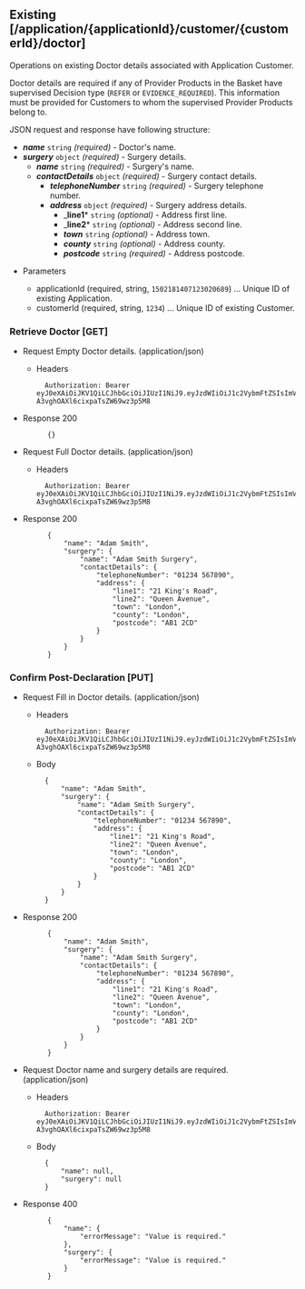 <a name="def-doctor-details"></a>
## Existing [/application/{applicationId}/customer/{customerId}/doctor]
Operations on existing Doctor details associated with Application Customer.

Doctor details are required if any of Provider Products in the Basket have supervised Decision type (`REFER` or `EVIDENCE_REQUIRED`). This information must be provided for Customers to whom the supervised Provider Products belong to.

JSON request and response have following structure:

- _**name**_ `string` *(required)* - Doctor's name.
- _**surgery**_ `object` *(required)* - Surgery details.
    - _**name**_ `string` *(required)* - Surgery's name.
    - _**contactDetails**_ `object` *(required)* - Surgery contact details.
        - _**telephoneNumber**_ `string` *(required)* - Surgery telephone number.
        - _**address**_ `object` *(required)* - Surgery address details.
            - _**line1*** `string` *(optional)* - Address first line.
            - _**line2*** `string` *(optional)* - Address second line.
            - _**town**_ `string` *(optional)* - Address town.
            - _**county**_ `string` *(optional)* - Address county.
            - _**postcode**_ `string` *(required)* - Address postcode.

+ Parameters

    + applicationId (required, string, `1502181407123020689`) ... Unique ID of existing Application.
    + customerId (required, string, `1234`) ... Unique ID of existing Customer.

### Retrieve Doctor [GET]
+ Request Empty Doctor details. (application/json)

    + Headers

            Authorization: Bearer eyJ0eXAiOiJKV1QiLCJhbGciOiJIUzI1NiJ9.eyJzdWIiOiJ1c2VybmFtZSIsImV4cCI6MTQyMjU0MDAzMH0.oyMYL7t57jhBvw-A3vghOAXl6cixpaTsZW69wz3p5M8

+ Response 200

            {}

+ Request Full Doctor details. (application/json)

    + Headers

            Authorization: Bearer eyJ0eXAiOiJKV1QiLCJhbGciOiJIUzI1NiJ9.eyJzdWIiOiJ1c2VybmFtZSIsImV4cCI6MTQyMjU0MDAzMH0.oyMYL7t57jhBvw-A3vghOAXl6cixpaTsZW69wz3p5M8

+ Response 200

            {
                "name": "Adam Smith",
                "surgery": {
                    "name": "Adam Smith Surgery",
                    "contactDetails": {
                        "telephoneNumber": "01234 567890",
                        "address": {
                            "line1": "21 King's Road",
                            "line2": "Queen Avenue",
                            "town": "London",
                            "county": "London",
                            "postcode": "AB1 2CD"
                        }
                    }
                }
            }

### Confirm Post-Declaration [PUT]
+ Request Fill in Doctor details. (application/json)

    + Headers

            Authorization: Bearer eyJ0eXAiOiJKV1QiLCJhbGciOiJIUzI1NiJ9.eyJzdWIiOiJ1c2VybmFtZSIsImV4cCI6MTQyMjU0MDAzMH0.oyMYL7t57jhBvw-A3vghOAXl6cixpaTsZW69wz3p5M8

    + Body

            {
                "name": "Adam Smith",
                "surgery": {
                    "name": "Adam Smith Surgery",
                    "contactDetails": {
                        "telephoneNumber": "01234 567890",
                        "address": {
                            "line1": "21 King's Road",
                            "line2": "Queen Avenue",
                            "town": "London",
                            "county": "London",
                            "postcode": "AB1 2CD"
                        }
                    }
                }
            }

+ Response 200

            {
                "name": "Adam Smith",
                "surgery": {
                    "name": "Adam Smith Surgery",
                    "contactDetails": {
                        "telephoneNumber": "01234 567890",
                        "address": {
                            "line1": "21 King's Road",
                            "line2": "Queen Avenue",
                            "town": "London",
                            "county": "London",
                            "postcode": "AB1 2CD"
                        }
                    }
                }
            }

+ Request Doctor name and surgery details are required. (application/json)

    + Headers

            Authorization: Bearer eyJ0eXAiOiJKV1QiLCJhbGciOiJIUzI1NiJ9.eyJzdWIiOiJ1c2VybmFtZSIsImV4cCI6MTQyMjU0MDAzMH0.oyMYL7t57jhBvw-A3vghOAXl6cixpaTsZW69wz3p5M8

    + Body

            {
                "name": null,
                "surgery": null
            }

+ Response 400

            {
                "name": {
                    "errorMessage": "Value is required."
                },
                "surgery": {
                    "errorMessage": "Value is required."
                }
            }
